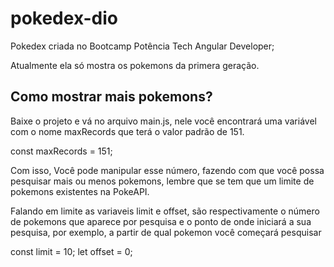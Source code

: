 # pokedex-dio

Pokedex criada no Bootcamp Potência Tech Angular Developer;

Atualmente ela só mostra os pokemons da primera geração.

## Como mostrar mais pokemons?

Baixe o projeto e vá no arquivo main.js, nele você encontrará uma variável com o nome maxRecords que terá o valor padrão de 151.

const maxRecords = 151;

Com isso, Você pode manipular esse número, fazendo com que você possa pesquisar mais ou menos pokemons, 
lembre que se tem que um limite de pokemons existentes na PokeAPI.

Falando em limite as variaveis limit e offset, são respectivamente o número de pokemons que aparece 
por pesquisa e o ponto de onde iniciará a sua pesquisa, por exemplo, a partir de qual pokemon você começará pesquisar

const limit = 10;
let offset = 0;
